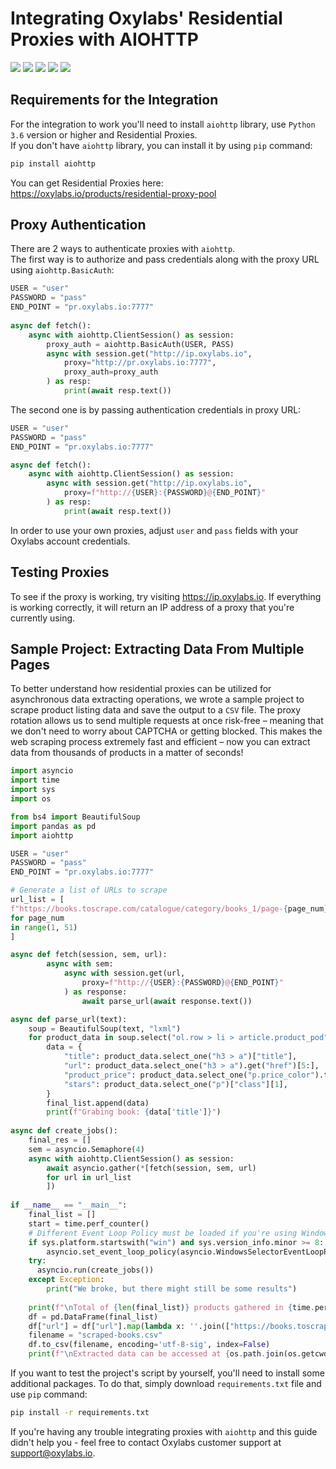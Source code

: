 # Integrating Oxylabs' Residential Proxies with AIOHTTP
[<img src="https://img.shields.io/static/v1?label=&message=Python&color=brightgreen" />](https://github.com/topics/python) [<img src="https://img.shields.io/static/v1?label=&message=Web%20Scraping&color=important" />](https://github.com/topics/web-scraping) [<img src="https://img.shields.io/static/v1?label=&message=Residential%20Proxy&color=blueviolet" />](https://github.com/topics/residential-proxy) [<img src="https://img.shields.io/static/v1?label=&message=Aiohttp&color=blue" />](https://github.com/topics/aiohttp) [<img src="https://img.shields.io/static/v1?label=&message=Asyncio&color=yellow" />](https://github.com/topics/asyncio)

## Requirements for the Integration
For the integration to work you'll need to install `aiohttp` library, use `Python 3.6` version or higher and Residential Proxies. <br> If you don't have `aiohttp` library, you can install it by using `pip` command:
```bash 
pip install aiohttp
```
You can get Residential Proxies here: https://oxylabs.io/products/residential-proxy-pool

## Proxy Authentication
There are 2 ways to authenticate proxies with `aiohttp`.<br>
The first way is to authorize and pass credentials along with the proxy URL using `aiohttp.BasicAuth`:
```python
USER = "user"
PASSWORD = "pass"
END_POINT = "pr.oxylabs.io:7777"
 
async def fetch():
    async with aiohttp.ClientSession() as session:
        proxy_auth = aiohttp.BasicAuth(USER, PASS)
        async with session.get("http://ip.oxylabs.io", 
            proxy="http://pr.oxylabs.io:7777", 
            proxy_auth=proxy_auth 
        ) as resp:
            print(await resp.text())
```
The second one is by passing authentication credentials in proxy URL:
```python
USER = "user"
PASSWORD = "pass"
END_POINT = "pr.oxylabs.io:7777"

async def fetch():
    async with aiohttp.ClientSession() as session:
        async with session.get("http://ip.oxylabs.io", 
            proxy=f"http://{USER}:{PASSWORD}@{END_POINT}"
        ) as resp: 
            print(await resp.text())
```
In order to use your own proxies, adjust `user` and `pass` fields with your Oxylabs account credentials.

## Testing Proxies
To see if the proxy is working, try visiting https://ip.oxylabs.io. 
If everything is working correctly, it will return an IP address of a proxy that you're currently using.

## Sample Project: Extracting Data From Multiple Pages
To better understand how residential proxies can be utilized for asynchronous data extracting operations, we wrote a sample project to scrape product listing data and save the output to a `CSV` file. The proxy rotation allows us to send multiple requests at once risk-free – meaning that we don't need to worry about CAPTCHA or getting blocked. This makes the web scraping process extremely fast and efficient – now you can extract data from thousands of products in a matter of seconds!
```python
import asyncio
import time
import sys
import os

from bs4 import BeautifulSoup
import pandas as pd
import aiohttp

USER = "user"
PASSWORD = "pass"
END_POINT = "pr.oxylabs.io:7777"

# Generate a list of URLs to scrape
url_list = [
f"https://books.toscrape.com/catalogue/category/books_1/page-{page_num}.html" 
for page_num 
in range(1, 51)
]

async def fetch(session, sem, url):
        async with sem:
            async with session.get(url, 
                proxy=f"http://{USER}:{PASSWORD}@{END_POINT}"
            ) as response:
                await parse_url(await response.text())

async def parse_url(text):
    soup = BeautifulSoup(text, "lxml")
    for product_data in soup.select("ol.row > li > article.product_pod"):
        data = {
            "title": product_data.select_one("h3 > a")["title"],
            "url": product_data.select_one("h3 > a").get("href")[5:],
            "product_price": product_data.select_one("p.price_color").text,
            "stars": product_data.select_one("p")["class"][1],
        }
        final_list.append(data)
        print(f"Grabing book: {data['title']}")
    
async def create_jobs():
    final_res = []
    sem = asyncio.Semaphore(4)
    async with aiohttp.ClientSession() as session:
        await asyncio.gather(*[fetch(session, sem, url) 
        for url in url_list
        ])
        
if __name__ == "__main__":
    final_list = []
    start = time.perf_counter()
    # Different Event Loop Policy must be loaded if you're using Windows OS to avoid "Event Loop is closed"
    if sys.platform.startswith("win") and sys.version_info.minor >= 8:
        asyncio.set_event_loop_policy(asyncio.WindowsSelectorEventLoopPolicy())
    try:
      asyncio.run(create_jobs())   
    except Exception: 
        print("We broke, but there might still be some results")
    
    print(f"\nTotal of {len(final_list)} products gathered in {time.perf_counter() - start:.2f} seconds")
    df = pd.DataFrame(final_list)
    df["url"] = df["url"].map(lambda x: ''.join(["https://books.toscrape.com/catalogue", x]))
    filename = "scraped-books.csv"
    df.to_csv(filename, encoding='utf-8-sig', index=False)
    print(f"\nExtracted data can be accessed at {os.path.join(os.getcwd(), filename)}")
```
If you want to test the project's script by yourself, you'll need to install some additional packages. To do that, simply download `requirements.txt` file and use `pip` command:
```bash 
pip install -r requirements.txt
```
If you're having any trouble integrating proxies with `aiohttp` and this guide didn't help you - feel free to contact Oxylabs customer support at support@oxylabs.io.
